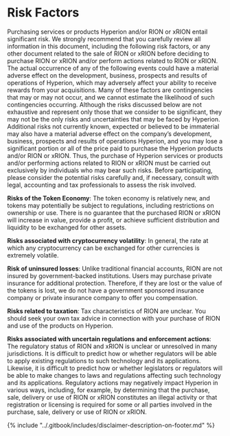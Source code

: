 # Risk Factors

Purchasing services or products Hyperion and/or RION or xRION entail significant risk. We strongly recommend that you carefully review all information in this document, including the following risk factors, or any other document related to the sale of RION or xRION before deciding to purchase RION or xRION and/or perform actions related to RION or xRION. The actual occurrence of any of the following events could have a material adverse effect on the development, business, prospects and results of operations of Hyperion, which may adversely affect your ability to receive rewards from your acquisitions. Many of these factors are contingencies that may or may not occur, and we cannot estimate the likelihood of such contingencies occurring. Although the risks discussed below are not exhaustive and represent only those that we consider to be significant, they may not be the only risks and uncertainties that may be faced by Hyperion. Additional risks not currently known, expected or believed to be immaterial may also have a material adverse effect on the company’s development, business, prospects and results of operations Hyperion, and you may lose a significant portion or all of the price paid to purchase the Hyperion products and/or RION or xRION. Thus, the purchase of Hyperion services or products and/or performing actions related to RION or xRION must be carried out exclusively by individuals who may bear such risks. Before participating, please consider the potential risks carefully and, if necessary, consult with legal, accounting and tax professionals to assess the risk involved.



**Risks of the Token Economy**: The token economy is relatively new, and tokens may potentially be subject to regulations, including restrictions on ownership or use. There is no guarantee that the purchased RION or xRION will increase in value, provide a profit, or achieve sufficient distribution and liquidity to be exchanged for other assets.



**Risks associated with cryptocurrency volatility**: In general, the rate at which any cryptocurrency can be exchanged for other currencies is extremely volatile.



**Risk of uninsured losses**: Unlike traditional financial accounts, RION are not insured by government-backed institutions. Users may purchase private insurance for additional protection. Therefore, if they are lost or the value of the tokens is lost, we do not have a government sponsored insurance company or private insurance company to offer you compensation.



**Risks related to taxation**: Tax characteristics of RION are unclear. You should seek your own tax advice in connection with your purchase of RION and use of the products on Hyperion.



**Risks associated with uncertain regulations and enforcement actions**: The regulatory status of RION and xRION is unclear or unresolved in many jurisdictions. It is difficult to predict how or whether regulators will be able to apply existing regulations to such technology and its applications. Likewise, it is difficult to predict how or whether legislators or regulators will be able to make changes to laws and regulations affecting such technology and its applications. Regulatory actions may negatively impact Hyperion in various ways, including, for example, by determining that the purchase, sale, delivery or use of RION or xRION constitutes an illegal activity or that registration or licensing is required for some or all parties involved in the purchase, sale, delivery or use of RION or xRION.



{% include "../.gitbook/includes/disclaimer-description-on-footer.md" %}
